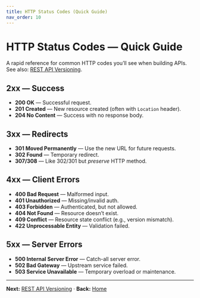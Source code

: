 ```yaml
---
title: HTTP Status Codes (Quick Guide)
nav_order: 10
---
```

# HTTP Status Codes — Quick Guide

A rapid reference for common HTTP codes you’ll see when building APIs.
See also: [REST API Versioning](rest-api-versioning.md).

## 2xx — Success
- **200 OK** — Successful request.
- **201 Created** — New resource created (often with `Location` header).
- **204 No Content** — Success with no response body.

## 3xx — Redirects
- **301 Moved Permanently** — Use the new URL for future requests.
- **302 Found** — Temporary redirect.
- **307/308** — Like 302/301 but *preserve* HTTP method.

## 4xx — Client Errors
- **400 Bad Request** — Malformed input.
- **401 Unauthorized** — Missing/invalid auth.
- **403 Forbidden** — Authenticated, but not allowed.
- **404 Not Found** — Resource doesn’t exist.
- **409 Conflict** — Resource state conflict (e.g., version mismatch).
- **422 Unprocessable Entity** — Validation failed.

## 5xx — Server Errors
- **500 Internal Server Error** — Catch-all server error.
- **502 Bad Gateway** — Upstream service failed.
- **503 Service Unavailable** — Temporary overload or maintenance.

---
**Next:** [REST API Versioning](rest-api-versioning.md) · **Back:** [Home](../index.md)
